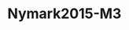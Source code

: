<a name="material" />

# Nymark2015-M3
<script type="application/ld+json">
  {
    "@context": "https://schema.org/",
    "@type": "ChemicalSubstance",
    "http://purl.org/dc/terms/conformsTo":
      {
        "@type": "CreativeWork",
        "@id": "https://bioschemas.org/profiles/ChemicalSubstance/0.4-RELEASE/"
      },
    "@id": "https://egonw.github.io/nanowiki/nanowiki411.html#material",
    "name": "Nymark2015-M3",
    "sameAs": "http://127.0.0.1/mediawiki/index.php/Special:URIResolver/Nymark2015-2DM3"
  }
</script>

